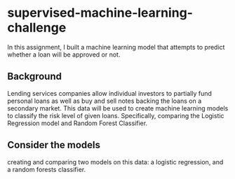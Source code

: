 # supervised-machine-learning-challenge

In this assignment, I built a machine learning model that attempts to predict whether a loan will be approved or not.

## Background
Lending services companies allow individual investors to partially fund personal loans as well as buy and sell notes backing the loans on a secondary market. This data will be used to create machine learning models to classify the risk level of given loans. Specifically, comparing the Logistic Regression model and Random Forest Classifier.

## Consider the models
creating and comparing two models on this data: a logistic regression, and a random forests classifier.

